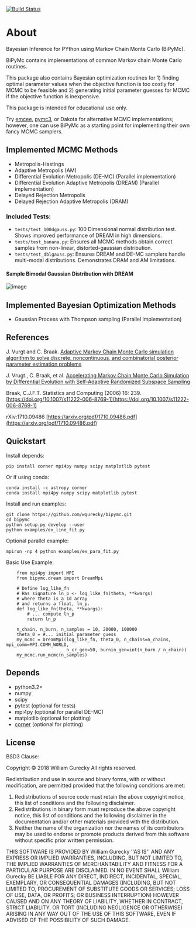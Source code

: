 [![Build Status](https://travis-ci.org/wgurecky/bipymc.svg?branch=master)](https://travis-ci.org/wgurecky/bipymc)

About
======

Bayesian Inference for PYthon using Markov Chain Monte Carlo (BiPyMc).

BiPyMc contains implementations of common Markov chain Monte Carlo routines.

This package also contains Bayesian optimization routines for 1) finding optimal parameter values when the objective function is too costly for MCMC to be feasible and 2) generating initial parameter guesses for MCMC if the objective function is inexpensive.

This package is intended for educational use only.

Try [emcee](https://arxiv.org/abs/1202.3665),
[pymc3](https://docs.pymc.io/), or Dakota for alternative MCMC implementations; however, one can
use BiPyMc as a starting point for implementing their own fancy MCMC samplers.

Implemented MCMC Methods
---------------------------------

- Metropolis-Hastings
- Adaptive Metropolis (AM)
- Differential Evolution Metropolis (DE-MC)  (Parallel implementation)
- Differential Evolution Adaptive Metropolis (DREAM)  (Parallel implementation)
- Delayed Rejection Metropolis
- Delayed Rejection Adaptive Metropolis (DRAM)


### Included Tests:
- `tests/test_100dgauss.py`: 100 Dimensional normal distribution test.  Shows improved performance of DREAM in high dimensions.
- `tests/test_banana.py`: Ensures all MCMC methods obtain correct samples from non-linear, distorted-gaussian distribution.
- `tests/test_dblgauss.py`: Ensures DREAM and DE-MC samplers handle multi-modal distributions.  Demonstrates DRAM and AM limitations.

#### Sample Bimodal Gaussian Distribution with DREAM

![image](https://github.com/wgurecky/bipymc/blob/master/doc/images/bimodal_mont.png)


Implemented Bayesian Optimization Methods
---------------------------------

- Gaussian Process with Thompson sampling  (Parallel implementation)

References
-----------
J. Vurgt and C. Braak. [Adaptive Markov Chain Monte Carlo simulation algorithm to solve discrete, noncontinuous, and combinatorial posterior parameter estimation problems](http://faculty.sites.uci.edu/jasper/files/2016/04/70.pdf)

J. Vrugt., C. Braak, et al. [Accelerating Markov Chain Monte Carlo Simulation by Differential Evolution with Self-Adaptive Randomized Subspace Sampling](https://permalink.lanl.gov/object/tr?what=info:lanl-repo/lareport/LA-UR-08-07126)

Braak, C.J.F.T. Statistics and Computing (2006) 16: 239. [https://doi.org/10.1007/s11222-006-8769-1](https://doi.org/10.1007/s11222-006-8769-1)

rXiv:1710.09486  [https://arxiv.org/pdf/1710.09486.pdf](https://arxiv.org/pdf/1710.09486.pdf)


Quickstart
----------

Install depends:

    pip install corner mpi4py numpy scipy matplotlib pytest

Or if using conda:

    conda install -c astropy corner
    conda install mpi4py numpy scipy matplotlib pytest

Install and run examples:

    git clone https://github.com/wgurecky/bipymc.git
    cd bipymc
    python setup.py develop --user
    python examples/ex_line_fit.py

Optional parallel example:

    mpirun -np 4 python examples/ex_para_fit.py
    
Basic Use Example:

        from mpi4py import MPI
        from bipymc.dream import DreamMpi
    
        # Define log_like_fn
        # Has signature ln_p <- log_like_fn(theta, **kwargs)
        # where theta is a 1d array
        # and returns a float, ln_p.
        def log_like_fn(theta, **kwargs):
            # ... compute ln_p
            return ln_p
        
        n_chain, n_burn, n_samples = 10, 20000, 100000
        theta_0 = #... initial parameter guess
        my_mcmc = DreamMpi(log_like_fn, theta_0, n_chains=n_chains, mpi_comm=MPI.COMM_WORLD,
                           n_cr_gen=50, burnin_gen=int(n_burn / n_chain))
        my_mcmc.run_mcmc(n_samples)


Depends
-------

- python3.2+
- numpy
- scipy
- pytest (optional for tests)
- mpi4py (optional for parallel DE-MC)
- matplotlib (optional for plotting)
- [corner](https://corner.readthedocs.io/en/latest/)  (optional for plotting)


License
--------

BSD3 Clause:

Copyright © 2018 William Gurecky
All rights reserved.

Redistribution and use in source and binary forms, with or without
modification, are permitted provided that the following conditions are met:
1. Redistributions of source code must retain the above copyright
notice, this list of conditions and the following disclaimer.
2. Redistributions in binary form must reproduce the above copyright
notice, this list of conditions and the following disclaimer in the
documentation and/or other materials provided with the distribution.
3. Neither the name of the organization nor the
names of its contributors may be used to endorse or promote products
derived from this software without specific prior written permission.

THIS SOFTWARE IS PROVIDED BY William Gurecky ''AS IS'' AND ANY
EXPRESS OR IMPLIED WARRANTIES, INCLUDING, BUT NOT LIMITED TO, THE IMPLIED
WARRANTIES OF MERCHANTABILITY AND FITNESS FOR A PARTICULAR PURPOSE ARE
DISCLAIMED. IN NO EVENT SHALL William Gurecky BE LIABLE FOR ANY
DIRECT, INDIRECT, INCIDENTAL, SPECIAL, EXEMPLARY, OR CONSEQUENTIAL DAMAGES
(INCLUDING, BUT NOT LIMITED TO, PROCUREMENT OF SUBSTITUTE GOODS OR SERVICES;
LOSS OF USE, DATA, OR PROFITS; OR BUSINESS INTERRUPTION) HOWEVER CAUSED AND
ON ANY THEORY OF LIABILITY, WHETHER IN CONTRACT, STRICT LIABILITY, OR TORT
(INCLUDING NEGLIGENCE OR OTHERWISE) ARISING IN ANY WAY OUT OF THE USE OF THIS
SOFTWARE, EVEN IF ADVISED OF THE POSSIBILITY OF SUCH DAMAGE.

